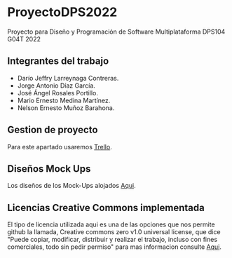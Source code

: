 # ProyectoDPS2022

Proyecto para Diseño y Programación de Software Multiplataforma DPS104 G04T 2022

## Integrantes del trabajo

- Darío Jeffry Larreynaga Contreras.
- Jorge Antonio Díaz García.
- José Ángel Rosales Portillo.
- Mario Ernesto Medina Martínez.
- Nelson Ernesto Muñoz Barahona.

## Gestion de proyecto 
Para este apartado usaremos [Trello](https://trello.com/b/CfIOi1fs/proyecto-dps).

## Diseños Mock Ups
Los diseños de los Mock-Ups alojados [Aqui](https://drive.google.com/file/d/1Le8Muq8Ebd9qt7kGHhrEEet2AaT7-wtv/view?usp=sharing).

## Licencias Creative Commons implementada
El tipo de licencia utilizada aqui es una de las opciones que nos permite github la llamada, Creative commons zero v1.0 universal license, que dice "Puede copiar, modificar, distribuir y realizar el trabajo, incluso con fines comerciales, todo sin pedir permiso" para mas informacion consulte [Aqui](https://creativecommons.org/publicdomain/zero/1.0/).

